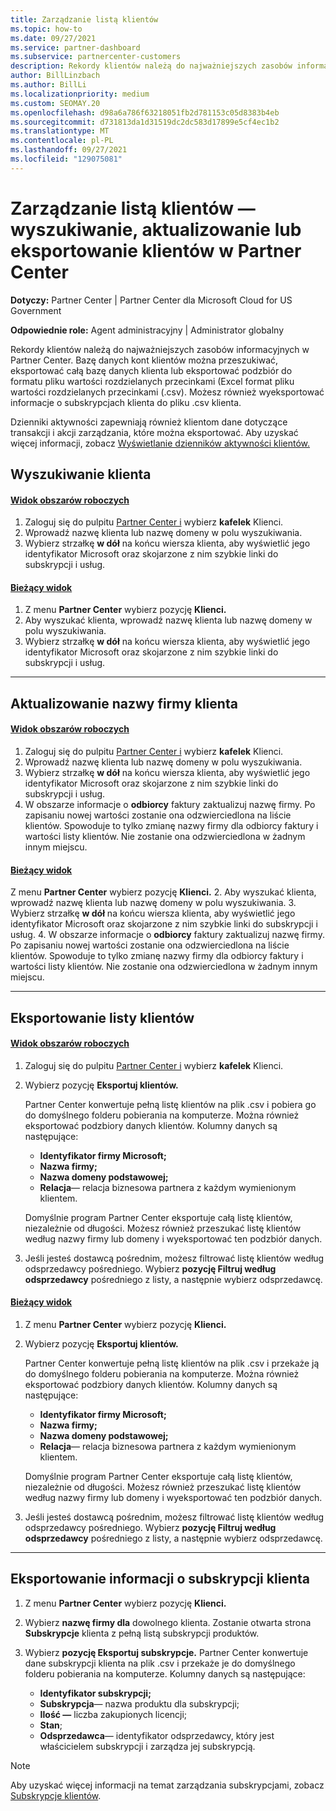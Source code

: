 ```yaml
---
title: Zarządzanie listą klientów
ms.topic: how-to
ms.date: 09/27/2021
ms.service: partner-dashboard
ms.subservice: partnercenter-customers
description: Rekordy klientów należą do najważniejszych zasobów informacyjnych. Dowiedz się, jak wyświetlać, wyszukiwać, aktualizować i & eksportować informacje na Partner Center klientów.
author: BillLinzbach
ms.author: BillLi
ms.localizationpriority: medium
ms.custom: SEOMAY.20
ms.openlocfilehash: d98a6a786f63218051fb2d781153c05d8383b4eb
ms.sourcegitcommit: d731813da1d31519dc2dc583d17899e5cf4ec1b2
ms.translationtype: MT
ms.contentlocale: pl-PL
ms.lasthandoff: 09/27/2021
ms.locfileid: "129075081"
---
```

# <a name="manage-your-customer-list---search-update-or-export-customers-in-partner-center"></a>Zarządzanie listą klientów — wyszukiwanie, aktualizowanie lub eksportowanie klientów w Partner Center

**Dotyczy:** Partner Center | Partner Center dla Microsoft Cloud for US Government

**Odpowiednie role:** Agent administracyjny | Administrator globalny

Rekordy klientów należą do najważniejszych zasobów informacyjnych w Partner Center. Bazę danych kont klientów można przeszukiwać, eksportować całą bazę danych klienta lub eksportować podzbiór do formatu pliku wartości rozdzielanych przecinkami (Excel format pliku wartości rozdzielanych przecinkami (.csv). Możesz również wyeksportować informacje o subskrypcjach klienta do pliku .csv klienta.

Dzienniki aktywności zapewniają również klientom dane dotyczące transakcji i akcji zarządzania, które można eksportować. Aby uzyskać więcej informacji, zobacz [Wyświetlanie dzienników aktywności klientów.](activity-logs.md)

## <a name="search-for-a-customer"></a>Wyszukiwanie klienta

#### <a name="workspaces-view"></a>[Widok obszarów roboczych](#tab/workspaces-view)

1. Zaloguj się do pulpitu [Partner Center i](https://partner.microsoft.com/dashboard) wybierz **kafelek** Klienci.
2. Wprowadź nazwę klienta lub nazwę domeny w polu wyszukiwania.
3. Wybierz strzałkę **w dół** na końcu wiersza klienta, aby wyświetlić jego identyfikator Microsoft oraz skojarzone z nim szybkie linki do subskrypcji i usług.

#### <a name="current-view"></a>[Bieżący widok](#tab/current-view)

1. Z menu **Partner Center** wybierz pozycję **Klienci.**
2. Aby wyszukać klienta, wprowadź nazwę klienta lub nazwę domeny w polu wyszukiwania.
3. Wybierz strzałkę **w dół** na końcu wiersza klienta, aby wyświetlić jego identyfikator Microsoft oraz skojarzone z nim szybkie linki do subskrypcji i usług.

* * *

## <a name="update-a-customers-company-name"></a>Aktualizowanie nazwy firmy klienta

#### <a name="workspaces-view"></a>[Widok obszarów roboczych](#tab/workspaces-view)

1. Zaloguj się do pulpitu [Partner Center i](https://partner.microsoft.com/dashboard) wybierz **kafelek** Klienci.
2. Wprowadź nazwę klienta lub nazwę domeny w polu wyszukiwania.
3. Wybierz strzałkę **w dół** na końcu wiersza klienta, aby wyświetlić jego identyfikator Microsoft oraz skojarzone z nim szybkie linki do subskrypcji i usług.
4. W obszarze informacje o **odbiorcy** faktury zaktualizuj nazwę firmy. Po zapisaniu nowej wartości zostanie ona odzwierciedlona na liście klientów. Spowoduje to tylko zmianę nazwy firmy dla odbiorcy faktury i wartości listy klientów. Nie zostanie ona odzwierciedlona w żadnym innym miejscu.

#### <a name="current-view"></a>[Bieżący widok](#tab/current-view)

Z menu **Partner Center** wybierz pozycję **Klienci.**
2. Aby wyszukać klienta, wprowadź nazwę klienta lub nazwę domeny w polu wyszukiwania.
3. Wybierz strzałkę **w dół** na końcu wiersza klienta, aby wyświetlić jego identyfikator Microsoft oraz skojarzone z nim szybkie linki do subskrypcji i usług.
4. W obszarze informacje o **odbiorcy** faktury zaktualizuj nazwę firmy. Po zapisaniu nowej wartości zostanie ona odzwierciedlona na liście klientów. Spowoduje to tylko zmianę nazwy firmy dla odbiorcy faktury i wartości listy klientów. Nie zostanie ona odzwierciedlona w żadnym innym miejscu.

* * *

## <a name="export-your-customer-list"></a>Eksportowanie listy klientów

#### <a name="workspaces-view"></a>[Widok obszarów roboczych](#tab/workspaces-view)

1. Zaloguj się do pulpitu [Partner Center i](https://partner.microsoft.com/dashboard) wybierz **kafelek** Klienci.
2. Wybierz pozycję **Eksportuj klientów.**

   Partner Center konwertuje pełną listę klientów na plik .csv i pobiera go do domyślnego folderu pobierania na komputerze. Można również eksportować podzbiory danych klientów. Kolumny danych są następujące:

   - **Identyfikator firmy Microsoft;**
   - **Nazwa firmy;**
   - **Nazwa domeny podstawowej;**
   - **Relacja**— relacja biznesowa partnera z każdym wymienionym klientem.

    Domyślnie program Partner Center eksportuje całą listę klientów, niezależnie od długości. Możesz również przeszukać listę klientów według nazwy firmy lub domeny i wyeksportować ten podzbiór danych.

3. Jeśli jesteś dostawcą pośrednim, możesz filtrować listę klientów według odsprzedawcy pośredniego. Wybierz **pozycję Filtruj według odsprzedawcy** pośredniego z listy, a następnie wybierz odsprzedawcę.

#### <a name="current-view"></a>[Bieżący widok](#tab/current-view)

1. Z menu **Partner Center** wybierz pozycję **Klienci.**
2. Wybierz pozycję **Eksportuj klientów.**

   Partner Center konwertuje pełną listę klientów na plik .csv i przekaże ją do domyślnego folderu pobierania na komputerze. Można również eksportować podzbiory danych klientów. Kolumny danych są następujące:

   - **Identyfikator firmy Microsoft;**
   - **Nazwa firmy;**
   - **Nazwa domeny podstawowej;**
   - **Relacja**— relacja biznesowa partnera z każdym wymienionym klientem.

    Domyślnie program Partner Center eksportuje całą listę klientów, niezależnie od długości. Możesz również przeszukać listę klientów według nazwy firmy lub domeny i wyeksportować ten podzbiór danych.

3. Jeśli jesteś dostawcą pośrednim, możesz filtrować listę klientów według odsprzedawcy pośredniego. Wybierz **pozycję Filtruj według odsprzedawcy** pośredniego z listy, a następnie wybierz odsprzedawcę.

* * *

## <a name="export-customer-subscription-information"></a>Eksportowanie informacji o subskrypcji klienta

1. Z menu **Partner Center** wybierz pozycję **Klienci.**

2. Wybierz **nazwę firmy dla** dowolnego klienta. Zostanie otwarta strona **Subskrypcje** klienta z pełną listą subskrypcji produktów.

3. Wybierz **pozycję Eksportuj subskrypcje.** Partner Center konwertuje dane subskrypcji klienta na plik .csv i przekaże je do domyślnego folderu pobierania na komputerze. Kolumny danych są następujące:
   - **Identyfikator subskrypcji;**
   - **Subskrypcja**— nazwa produktu dla subskrypcji;
   - **Ilość —** liczba zakupionych licencji;
   - **Stan**;
   - **Odsprzedawca**— identyfikator odsprzedawcy, który jest właścicielem subskrypcji i zarządza jej subskrypcją.

> [!NOTE]  
> Aby uzyskać więcej informacji na temat zarządzania subskrypcjami, zobacz [Subskrypcje klientów](customer-subscriptions.md).
